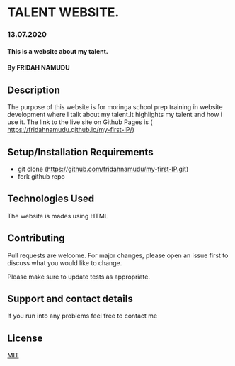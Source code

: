 # TALENT WEBSITE.
### 13.07.2020
#### This is a website about my talent.  
#### By **FRIDAH NAMUDU**
## Description
The purpose of this website is for moringa school prep training in website development where I talk about my talent.It highlights my talent and how i use it.
The link to the live site on Github Pages is ( https://fridahnamudu.github.io/my-first-IP/)
## Setup/Installation Requirements
* git clone (https://github.com/fridahnamudu/my-first-IP.git)
* fork github repo
## Technologies Used
The website is mades using HTML
## Contributing
Pull requests are welcome. For major changes, please open an issue first to discuss what you would like to change.

Please make sure to update tests as appropriate. 
## Support and contact details
If you run into any problems feel free to contact me
## License
[MIT](https://choosealicense.com/licenses/mit/)

  
